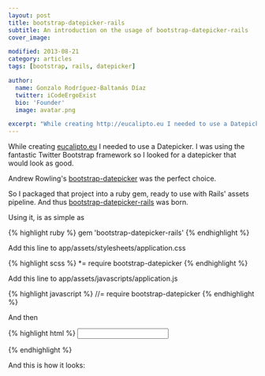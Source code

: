 ```yaml
---
layout: post
title: bootstrap-datepicker-rails
subtitle: An introduction on the usage of bootstrap-datepicker-rails
cover_image:

modified: 2013-08-21
category: articles
tags: [bootstrap, rails, datepicker]

author:
  name: Gonzalo Rodríguez-Baltanás Díaz
  twitter: iCodeErgoExist
  bio: 'Founder'
  image: avatar.png

excerpt: "While creating http://eucalipto.eu I needed to use a Datepicker. I was using the fantastic Twitter Bootstrap framework so I looked for a datepicker that would look as good."
---
```


While creating [eucalipto.eu](http://eucalipto.eu) I needed to use a Datepicker. I was using the fantastic Twitter Bootstrap framework so I looked for a datepicker that would look as good.

Andrew Rowling's [bootstrap-datepicker](https://github.com/eternicode/bootstrap-datepicker) was the perfect choice.

So I packaged that project into a ruby gem, ready to use with Rails' assets pipeline. And thus [bootstrap-datepicker-rails](https://github.com/Nerian/bootstrap-datepicker-rails) was born.

Using it, is as simple as

{% highlight ruby %}
gem 'bootstrap-datepicker-rails'
{% endhighlight %}

Add this line to app/assets/stylesheets/application.css

{% highlight scss %}
*= require bootstrap-datepicker
{% endhighlight %}

Add this line to app/assets/javascripts/application.js

{% highlight javascript %}
//= require bootstrap-datepicker
{% endhighlight %}

And then

{% highlight html %}
<input type="text" data-behaviour='datepicker' >

<script type="text/javascript">
  $(document).ready(function(){
    $('[data-behaviour~=datepicker]').datepicker();
  })
</script>
{% endhighlight %}

And this is how it looks:

<figure>
  <img src="https://dl.dropboxusercontent.com/u/834494/blog/eucalipto-datepicker.png" alt="">
</figure>